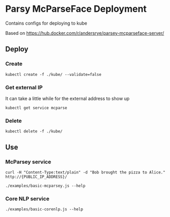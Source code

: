 # Parsy McParseFace Deployment

Contains configs for deploying to kube

Based on https://hub.docker.com/r/andersrye/parsey-mcparseface-server/


## Deploy

### Create

`kubectl create -f ./kube/ --validate=false`

### Get external IP

It can take a little while for the external address to show up

`kubectl get service mcparse`

### Delete

`kubectl delete -f ./kube/`


## Use

### McParsey service 

`curl -H "Content-Type:text/plain" -d "Bob brought the pizza to Alice." http://{PUBLIC_IP_ADDRESS}/`

`./examples/basic-mcparsey.js --help`

### Core NLP service

`./examples/basic-corenlp.js --help`

